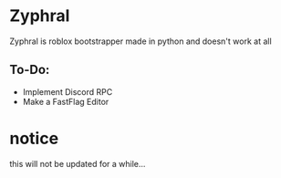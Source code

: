 # Zyphral
Zyphral is roblox bootstrapper made in python and doesn't work at all

## To-Do:
- Implement Discord RPC
- Make a FastFlag Editor

# notice
this will not be updated for a while...